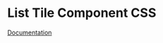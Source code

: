 # List Tile Component CSS

[Documentation](https://github.com/ArthurClemens/polythene/tree/master/docs/css.md)
